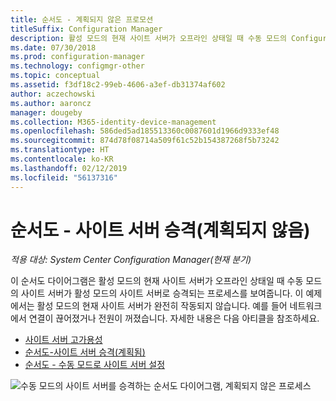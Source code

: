 ```yaml
---
title: 순서도 - 계획되지 않은 프로모션
titleSuffix: Configuration Manager
description: 활성 모드의 현재 사이트 서버가 오프라인 상태일 때 수동 모드의 Configuration Manager 사이트 서버가 활성으로 승격되는 방법에 대한 순서도 다이어그램입니다.
ms.date: 07/30/2018
ms.prod: configuration-manager
ms.technology: configmgr-other
ms.topic: conceptual
ms.assetid: f3df18c2-99eb-4606-a3ef-db31374af602
author: aczechowski
ms.author: aaroncz
manager: dougeby
ms.collection: M365-identity-device-management
ms.openlocfilehash: 586ded5ad185513360c0087601d1966d9333ef48
ms.sourcegitcommit: 874d78f08714a509f61c52b154387268f5b73242
ms.translationtype: HT
ms.contentlocale: ko-KR
ms.lasthandoff: 02/12/2019
ms.locfileid: "56137316"
---
```

# <a name="flowchart---promote-site-server-unplanned"></a>순서도 - 사이트 서버 승격(계획되지 않음)

*적용 대상: System Center Configuration Manager(현재 분기)*

이 순서도 다이어그램은 활성 모드의 현재 사이트 서버가 오프라인 상태일 때 수동 모드의 사이트 서버가 활성 모드의 사이트 서버로 승격되는 프로세스를 보여줍니다. 이 예제에서는 활성 모드의 현재 사이트 서버가 완전히 작동되지 않습니다. 예를 들어 네트워크에서 연결이 끊어졌거나 전원이 꺼졌습니다. 자세한 내용은 다음 아티클을 참조하세요.  
- [사이트 서버 고가용성](/sccm/core/servers/deploy/configure/site-server-high-availability)  
- [순서도-사이트 서버 승격(계획됨)](/sccm/core/servers/deploy/configure/promote-site-server-flowchart)  
- [순서도 - 수동 모드로 사이트 서버 설정](/sccm/core/servers/deploy/configure/passive-site-server-flowchart)  

![수동 모드의 사이트 서버를 승격하는 순서도 다이어그램, 계획되지 않은 프로세스](media/promote-site-server-unplanned-flowchart.png)
